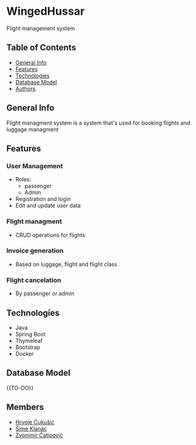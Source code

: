 # WingedHussar
Flight management system

## Table of Contents

* [General Info](#general-info)
* [Features](#features)
* [Technologies](#technologies)
* [Database Model](#database-model)
* [Authors](#authors)

## General Info

Flight managment system is a system that's used for booking flights and luggage managment

## Features

### User Management
- Roles:
    - passenger
    - Admin
- Registration and login
- Edit and update user data

### Flight managment
- CRUD operations for flights

### Invoice generation
- Based on luggage, flight and flight class

### Flight cancelation
- By passenger or admin

## Technologies

* Java
* Spring Boot
* Thymeleaf
* Bootstrap
* Docker

## Database Model

{{TO-DO}}

## Members
* [Hrvoje Ćukušić](https://github.com/HrvojeCukusicOSS)
* [Šime Klanac](https://github.com/Smk00)
* [Zvonimir Ćatipović](https://github.com/ZvoneeST)